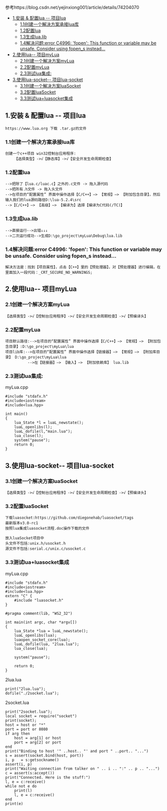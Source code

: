 参考https://blog.csdn.net/yejinxiong001/article/details/74204070

- [1.安装 & 配置lua -- 项目lua](#1安装--配置lua----项目lua)
	- [1.1创建一个解决方案承接lua库](#11创建一个解决方案承接lua库)
	- [1.2配置lua](#12配置lua)
	- [1.3生成lua.lib](#13生成lualib)
	- [1.4解决问题:error C4996: 'fopen': This function or variable may be unsafe. Consider using fopen_s instead...](#14解决问题error-c4996-fopen-this-function-or-variable-may-be-unsafe-consider-using-fopen_s-instead)
- [2.使用lua-- 项目myLua](#2使用lua---项目mylua)
	- [2.1创建一个解决方案myLua](#21创建一个解决方案mylua)
	- [2.2配置myLua](#22配置mylua)
	- [2.3测试lua集成:](#23测试lua集成)
- [3.使用lua-socket-- 项目lua-socket](#3使用lua-socket---项目lua-socket)
	- [3.1创建一个解决方案luaSocket](#31创建一个解决方案luasocket)
	- [3.2配置luaSocket](#32配置luasocket)
	- [3.3测试lua+luasocket集成](#33测试lualuasocket集成)


## 1.安装 & 配置lua -- 项目lua
	https://www.lua.org 下载 .tar.gz的文件
	
### 1.1创建一个解决方案承接lua库
	创建一个c++项目 win32控制台应用程序:
		【选择类型】->√【静态库】->√【安全开发生命周期检查】

### 1.2配置lua
	-->把除了【lua.c/luac.c】之外的.c文件 -> 拖入源代码
	-->把所有.h文件 -> 拖入头文件
	-->在项目的“配置属性” 界面中操作选择【C/C++】—> 【常规】—> 【附加包含目录】，然后输入我们的lua源码路径D:\lua-5.2.4\src
	-->【C/C++】—> 【高级】—> 【编译为】选择【编译为C代码(/TC)】

### 1.3生成lua.lib
	-->直接运行-->出错↓↓↓
	-->二次运行成功-->生成D:\go_project\myLua\Debug\lua.lib
	

### 1.4解决问题:error C4996: 'fopen': This function or variable may be unsafe. Consider using fopen_s instead...
	解决方法是：找到【项目属性】，点击【C++】里的【预处理器】，对【预处理器】进行编辑，在里面加入一段代码：_CRT_SECURE_NO_WARNINGS;
	
## 2.使用lua-- 项目myLua
### 2.1创建一个解决方案myLua
	【选择类型】->√【控制台应用程序】->√【安全开发生命周期检查】->√【预编译头】
### 2.2配置myLua
	项目默认路径:-->在项目的“配置属性” 界面中操作选择【C/C++】—> 【常规】—> 【附加包含目录】:D:\go_project\myLua\lua
	项目lib库:-->在项目的“配置属性” 界面中操作选择【链接器】—> 【常规】—> 【附加库目录】 D:\go_project\myLua\lua
			  -->在【链接器】—> 【输入】—> 【附加依赖库】 lua.lib

### 2.3测试lua集成:
myLua.cpp
```
#include "stdafx.h"
#include<iostream>
#include<lua.hpp>

int main()
{
	lua_State *l = luaL_newstate();
	luaL_openlibs(l);
	luaL_dofile(l,"main.lua");
	lua_close(l);
	system("pause");
	return 0;
}
```

## 3.使用lua-socket-- 项目lua-socket
### 3.1创建一个解决方案luaSocket
	【选择类型】->√【控制台应用程序】->√【安全开发生命周期检查】->√【预编译头】
### 3.2配置luaSocket
	下载luasocket:https://github.com/diegonehab/luasocket/tags
	最新版本v3.0-rc1
	按照lua集成luasocket流程.doc操作下载的文件
	
	放入luaSocket项目中
	头文件不包括:unix.h/usocket.h
	源文件不包括:serial.c/unix.c/usocket.c

### 3.3测试lua+luasocket集成
myLua.cpp
```
#include "stdafx.h"
#include<iostream>
#include<lua.hpp>
extern "C" {
	#include "luasocket.h"
}

#pragma comment(lib, "WS2_32")

int main(int argc, char *argv[])
{
	lua_State *lua = luaL_newstate();
	luaL_openlibs(lua);
	luaopen_socket_core(lua);
	luaL_dofile(lua, "2lua.lua");
	lua_close(lua);

	system("pause");

	return 0;
}
```
2lua.lua
```
print("2lua.lua");
dofile("./2socket.lua");
```
2socket.lua
```
print("2socket.lua");
local socket = require("socket")
print(socket);
host = host or "*"
port = port or 8080
if arg then
	host = arg[1] or host
	port = arg[2] or port
end
print("Binding to host '" ..host.. "' and port " ..port.. "...")
s = assert(socket.bind(host, port))
i, p   = s:getsockname()
assert(i, p)
print("Waiting connection from talker on " .. i .. ":" .. p .. "...")
c = assert(s:accept())
print("Connected. Here is the stuff:")
l, e = c:receive()
while not e do
	print(l)
	l, e = c:receive()
end
print(e)
```